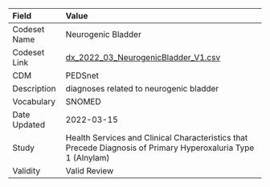 |Field        |Value                                                                                                         |
|:------------|:-------------------------------------------------------------------------------------------------------------|
|Codeset Name |Neurogenic Bladder                                                                                            |
|Codeset Link |[dx_2022_03_NeurogenicBladder_V1.csv](https://github.com/PEDSnet/Variable-Dictionary/blob/main/conditions/dx_2022_03_NeurogenicBladder_V1.csv)|
|CDM          |PEDSnet                                                                                                       |
|Description  |diagnoses related to neurogenic bladder                                                                       |
|Vocabulary   |SNOMED                                                                                                        |
|Date Updated |2022-03-15                                                                                                    |
|Study        |Health Services and Clinical Characteristics that Precede Diagnosis of Primary Hyperoxaluria Type 1 (Alnylam) |
|Validity     |Valid Review                                                                                                  |
